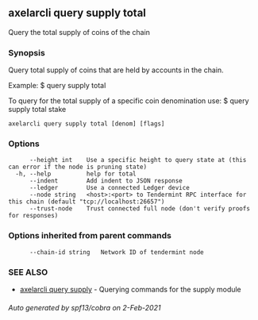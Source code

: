 ## axelarcli query supply total

Query the total supply of coins of the chain

### Synopsis

Query total supply of coins that are held by accounts in the
chain.

Example:
$ <appcli> query supply total

To query for the total supply of a specific coin denomination use:
$ <appcli> query supply total stake

```
axelarcli query supply total [denom] [flags]
```

### Options

```
      --height int    Use a specific height to query state at (this can error if the node is pruning state)
  -h, --help          help for total
      --indent        Add indent to JSON response
      --ledger        Use a connected Ledger device
      --node string   <host>:<port> to Tendermint RPC interface for this chain (default "tcp://localhost:26657")
      --trust-node    Trust connected full node (don't verify proofs for responses)
```

### Options inherited from parent commands

```
      --chain-id string   Network ID of tendermint node
```

### SEE ALSO

- [axelarcli query supply](axelarcli_query_supply.md)	 - Querying commands for the supply module

###### Auto generated by spf13/cobra on 2-Feb-2021
